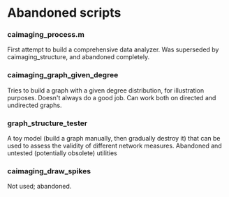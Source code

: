 Abandoned scripts
================================

### caimaging_process.m

First attempt to build a comprehensive data analyzer. Was superseded by caimaging_structure, and abandoned completely.

### caimaging_graph_given_degree
Tries to build a graph with a given degree distribution, for illustration purposes. Doesn't always do a good job. Can work both on directed and undirected graphs.

### graph_structure_tester

A toy model (build a graph manually, then gradually destroy it) that can be used to assess the validity of different network measures. 
Abandoned and untested (potentially obsolete) utilities

### caimaging_draw_spikes

Not used; abandoned.